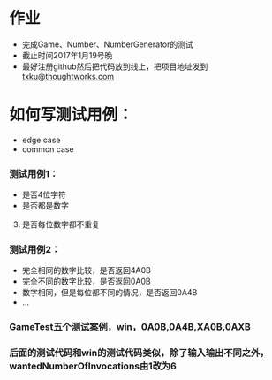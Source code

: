 # 作业
- 完成Game、Number、NumberGenerator的测试
- 截止时间2017年1月19号晚
- 最好注册github然后把代码放到线上，把项目地址发到 txku@thoughtworks.com

# 如何写测试用例：
- edge case
- common case

### 测试用例1：
- 是否4位字符
- 是否都是数字
3. 是否每位数字都不重复

### 测试用例2：
- 完全相同的数字比较，是否返回4A0B
- 完全不同的数字比较，是否返回0A0B
- 数字相同，但是每位都不同的情况，是否返回0A4B
- ...

### GameTest五个测试案例，win，0A0B,0A4B,XA0B,0AXB
### 后面的测试代码和win的测试代码类似，除了输入输出不同之外，wantedNumberOfInvocations由1改为6